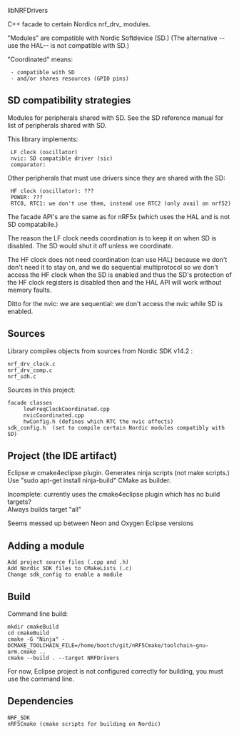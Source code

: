libNRFDrivers


C++ facade to certain Nordics nrf_drv_<foo> modules.

"Modules" are compatible with Nordic Softdevice (SD.)
(The alternative --use the HAL-- is not compatible with SD.)

"Coordinated" means:

     - compatible with SD
     - and/or shares resources (GPIO pins) 

SD compatibility strategies
-

Modules for peripherals shared with SD.
See the SD reference manual for list of peripherals shared with SD.

This library implements:

     LF clock (oscillator)
     nvic: SD compatible driver (sic)
     comparator: 
     
Other peripherals that must use drivers since they are shared with the SD:
     
     HF clock (oscillator): ??? 
     POWER: ???
     RTC0, RTC1: we don't use them, instead use RTC2 (only avail on nrf52)

The facade API's are the same as for nRF5x (which uses the HAL and is not SD compatabile.)

The reason the LF clock needs coordination is to keep it on when SD is disabled.
The SD would shut it off unless we coordinate.

The HF clock does not need coordination (can use HAL) because we don't don't need it to stay on,
and we do sequential multiprotocol so we don't access the HF clock when the SD is enabled
and thus the SD's protection of the HF clock registers is disabled then
and the HAL API will work without memory faults.

Ditto for the nvic: we are sequential: we don't access the nvic while SD is enabled.

Sources
-

Library compiles objects from sources from Nordic SDK v14.2 :

    nrf_drv_clock.c
    nrf_drv_comp.c
    nrf_sdh.c

Sources in this project:

    facade classes
         lowFreqClockCoordinated.cpp
         nvicCoordinated.cpp
         hwConfig.h (defines which RTC the nvic affects)
    sdk_config.h  (set to compile certain Nordic modules compatibly with SD)
    
  
   
Project (the IDE artifact)
-

Eclipse w cmake4eclipse plugin.
Generates ninja scripts (not make scripts.)  Use "sudo apt-get install ninja-build"
CMake as builder.

Incomplete:  currently uses the cmake4eclipse plugin which has no build targets?  
Always builds target "all"

Seems messed up between Neon and Oxygen Eclipse versions

Adding a module
-

    Add project source files (.cpp and .h)
    Add Nordic SDK files to CMakeLists (.c)
    Change sdk_config to enable a module

Build
-

Command line build:

    mkdir cmakeBuild
    cd cmakeBuild
    cmake -G "Ninja" -DCMAKE_TOOLCHAIN_FILE=/home/bootch/git/nRF5Cmake/toolchain-gnu-arm.cmake ..
    cmake --build . --target NRFDrivers


For now, Eclipse project is not configured correctly for building, you must use the command line.


Dependencies
-
	NRF_SDK
	nRF5Cmake (cmake scripts for building on Nordic)
